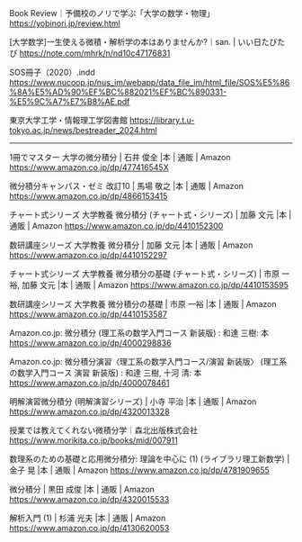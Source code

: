 
Book Review｜予備校のノリで学ぶ「大学の数学・物理」
https://yobinori.jp/review.html

[大学数学]一生使える微積・解析学の本はありませんか?｜san. | いい日たびたび
https://note.com/mhrk/n/nd10c47176831

SOS冊子（2020）.indd
https://www.nucoop.jp/nus_im/webapp/data_file_im/html_file/SOS%E5%86%8A%E5%AD%90%EF%BC%882021%EF%BC%890331-%E5%9C%A7%E7%B8%AE.pdf

東京大学工学・情報理工学図書館
https://library.t.u-tokyo.ac.jp/news/bestreader_2024.html


----------------------------------------

1冊でマスター 大学の微分積分 | 石井 俊全 |本 | 通販 | Amazon
https://www.amazon.co.jp/dp/477416545X





微分積分キャンパス・ゼミ 改訂10 | 馬場 敬之 |本 | 通販 | Amazon
https://www.amazon.co.jp/dp/4866153415

チャート式シリーズ 大学教養 微分積分 (チャート式・シリーズ) | 加藤 文元 |本 | 通販 | Amazon
https://www.amazon.co.jp/dp/4410152300

数研講座シリーズ 大学教養 微分積分 | 加藤 文元 |本 | 通販 | Amazon
https://www.amazon.co.jp/dp/4410152297

チャート式シリーズ 大学教養 微分積分の基礎 (チャート式・シリーズ) | 市原 一裕, 加藤 文元 |本 | 通販 | Amazon
https://www.amazon.co.jp/dp/4410153595

数研講座シリーズ 大学教養 微分積分の基礎 | 市原 一裕 |本 | 通販 | Amazon
https://www.amazon.co.jp/dp/4410153587




Amazon.co.jp: 微分積分 (理工系の数学入門コース 新装版) : 和達 三樹: 本
https://www.amazon.co.jp/dp/4000298836

Amazon.co.jp: 微分積分演習〈理工系の数学入門コース/演習 新装版〉 (理工系の数学入門コース 演習 新装版) : 和達 三樹, 十河 清: 本
https://www.amazon.co.jp/dp/4000078461

明解演習微分積分 (明解演習シリーズ) | 小寺 平治 |本 | 通販 | Amazon
https://www.amazon.co.jp/dp/4320013328




授業では教えてくれない微積分学｜森北出版株式会社
https://www.morikita.co.jp/books/mid/007911




数理系のための基礎と応用微分積分: 理論を中心に (1) (ライブラリ理工新数学) | 金子 晃 |本 | 通販 | Amazon
https://www.amazon.co.jp/dp/4781909655




微分積分 | 黒田 成俊 |本 | 通販 | Amazon
https://www.amazon.co.jp/dp/4320015533

解析入門 (1) | 杉浦 光夫 |本 | 通販 | Amazon
https://www.amazon.co.jp/dp/4130620053





